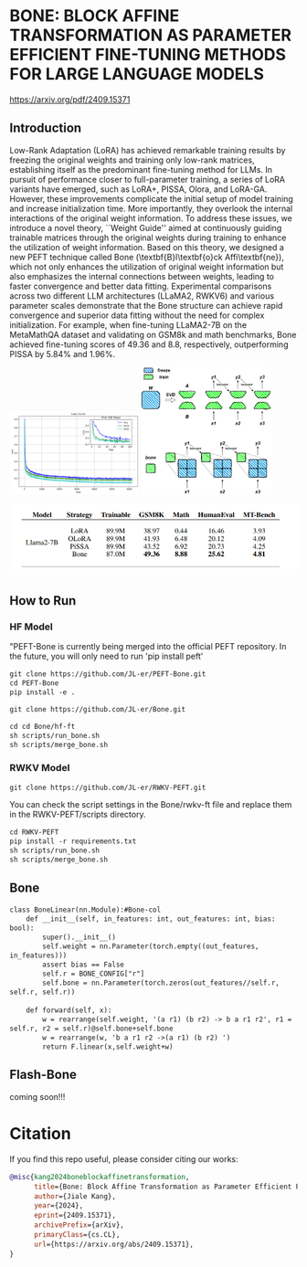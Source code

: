 # BONE: BLOCK AFFINE TRANSFORMATION AS PARAMETER EFFICIENT FINE-TUNING METHODS FOR LARGE LANGUAGE MODELS
https://arxiv.org/pdf/2409.15371

## Introduction
Low-Rank Adaptation (LoRA) has achieved remarkable training results by freezing the original weights and training only low-rank matrices, establishing itself as the predominant fine-tuning method for LLMs. In pursuit of performance closer to full-parameter training, a series of LoRA variants have emerged, such as LoRA+, PISSA, Olora, and LoRA-GA. However, these improvements complicate the initial setup of model training and increase initialization time. More importantly, they overlook the internal interactions of the original weight information. To address these issues, we introduce a novel theory, ``Weight Guide'' aimed at continuously guiding trainable matrices through the original weights during training to enhance the utilization of weight information. Based on this theory, we designed a new PEFT technique called Bone (\textbf{B}l\textbf{o}ck Affi\textbf{ne}), which not only enhances the utilization of original weight information but also emphasizes the internal connections between weights, leading to faster convergence and better data fitting. Experimental comparisons across two different LLM architectures (LLaMA2, RWKV6) and various parameter scales demonstrate that the Bone structure can achieve rapid convergence and superior data fitting without the need for complex initialization. For example, when fine-tuning LLaMA2-7B on the MetaMathQA dataset and validating on GSM8k and math benchmarks, Bone achieved fine-tuning scores of 49.36 and 8.8, respectively, outperforming PISSA by 5.84\% and 1.96\%.
<p float="left">
  <img src="./assets/llama2-7b.png" width="45%" />
  <img src="./assets/train_step.png" width="45%" /> 
</p>

<p>
  <img src="./assets/score.png" />
</p>

## How to Run
### HF Model
"PEFT-Bone is currently being merged into the official PEFT repository. In the future, you will only need to run 'pip install peft'
```
git clone https://github.com/JL-er/PEFT-Bone.git
cd PEFT-Bone
pip install -e .
```
```
git clone https://github.com/JL-er/Bone.git
```
```
cd cd Bone/hf-ft
sh scripts/run_bone.sh
sh scripts/merge_bone.sh
```
### RWKV Model
```
git clone https://github.com/JL-er/RWKV-PEFT.git
```
You can check the script settings in the Bone/rwkv-ft file and replace them in the RWKV-PEFT/scripts directory.
```
cd RWKV-PEFT
pip install -r requirements.txt
sh scripts/run_bone.sh
sh scripts/merge_bone.sh
```

## Bone
```
class BoneLinear(nn.Module):#Bone-col
    def __init__(self, in_features: int, out_features: int, bias: bool):
        super().__init__()
        self.weight = nn.Parameter(torch.empty((out_features, in_features)))
        assert bias == False
        self.r = BONE_CONFIG["r"]
        self.bone = nn.Parameter(torch.zeros(out_features//self.r, self.r, self.r))
    
    def forward(self, x):
        w = rearrange(self.weight, '(a r1) (b r2) -> b a r1 r2', r1 = self.r, r2 = self.r)@self.bone+self.bone
        w = rearrange(w, 'b a r1 r2 ->(a r1) (b r2) ')
        return F.linear(x,self.weight+w)
```
## Flash-Bone
coming soon!!!


# Citation
If you find this repo useful, please consider citing our works:
```bib
@misc{kang2024boneblockaffinetransformation,
      title={Bone: Block Affine Transformation as Parameter Efficient Fine-tuning Methods for Large Language Models}, 
      author={Jiale Kang},
      year={2024},
      eprint={2409.15371},
      archivePrefix={arXiv},
      primaryClass={cs.CL},
      url={https://arxiv.org/abs/2409.15371}, 
}
